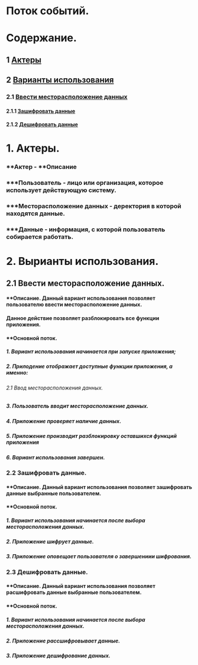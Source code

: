 ﻿# Поток событий.

# Содержание.
## 1 [Актеры](#actors)
## 2 [Варианты использования](#options)
### 2.1 [Ввести месторасположение данных](#input_data)
#### 2.1.1 [Зашифровать данные](#encrypt)
#### 2.1.2 [Дешифровать данные](#decrypt)

<a name="actors"/>

# 1. Актеры.

### **Актер - **Описание
### ***Пользователь - лицо или организация, которое использует действующую систему.
### ***Месторасположение данных - деректория в которой находятся данные.
### ***Данные - информация, с которой пользователь собирается работать. 

<a name="options"/>

# 2. Вырианты использования.

<a name="input_data"/>

## 2.1 Ввести месторасположение данных.

#### **Описание. Данный вариант использования позволяет пользователю ввести месторасположение данных.
#### Данное действие позволяет разблокировать все функции приложения.
#### **Основной поток.
##### 1. Вариант использования начинается при запуске приложения;
##### 2. Прилодение отображает доступные функции приложения, а именно:
###### 2.1 Ввод месторасположения данных.
##### 3. Пользователь вводит месторасположение данных.
##### 4. Приложение проверяет наличие данных.
##### 5. Приложение производит разблокировку оставшихся функций приложения
##### 6. Вариант использования завершен.

<a name="encrypt"/>

### 2.2 Зашифровать данные.

#### **Описание. Данный вариант использования позволяет зашифровать данные выбранные пользователем.
#### **Основной поток.
##### 1. Вариант использования начинается после выбора месторасположения данных.
##### 2. Приложение шифрует данные.
##### 3. Приложение оповещает пользователя о завершениии шифрования.

<a name="decrypt"/>

### 2.3 Дешифровать данные.

#### **Описание. Данный вариант использования позволяет расшифровать данные выбранные пользователем.
#### **Основной поток.
##### 1. Вариант использования начинается после выбора месторасположения данных.
##### 2. Приложение рассшифровывает данные.
##### 3. Приложение дешифрование данных.

